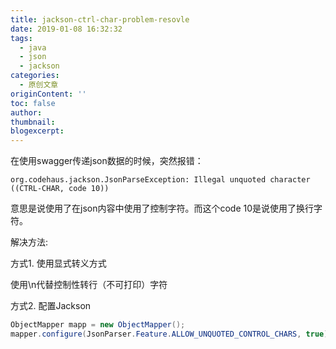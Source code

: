 ```yaml
---
title: jackson-ctrl-char-problem-resovle
date: 2019-01-08 16:32:32
tags:
  - java
  - json
  - jackson
categories:
  - 原创文章
originContent: ''
toc: false
author:
thumbnail:
blogexcerpt:
---
```


在使用swagger传递json数据的时候，突然报错：
```
org.codehaus.jackson.JsonParseException: Illegal unquoted character ((CTRL-CHAR, code 10))
```
意思是说使用了在json内容中使用了控制字符。而这个code 10是说使用了换行字符。

解决方法:

方式1. 使用显式转义方式

使用\n代替控制性转行（不可打印）字符

方式2. 配置Jackson
```java
ObjectMapper mapp = new ObjectMapper();
mapper.configure(JsonParser.Feature.ALLOW_UNQUOTED_CONTROL_CHARS, true);

```


